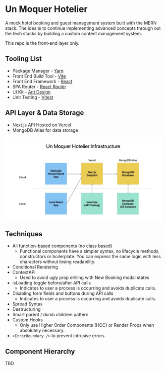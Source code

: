 # Un Moquer Hotelier

A mock hotel booking and guest management system built with the MERN stack. The idea is to continue implementing advanced concepts through out the tech stacks by building a custom content management system.

This repo is the front-end layer only.

## Tooling List

- Package Manager - [Yarn](https://yarnpkg.com/)
- Front End Build Tool - [Vite](https://vitejs.dev/)
- Front End Framework - [React](https://react.dev/)
- SPA Router - [React Router](https://github.com/remix-run/react-router#readme)
- UI Kit - [Ant Design](https://ant.design/)
- Unit Testing - [Vitest](https://vitest.dev/)

## API Layer & Data Storage

- Next.js API Hosted on Vercel
- MongoDB Atlas for data storage

![image infrastructure diagram](./docs/UnMoquerHotelier-Infrastructure.jpg)

## Techniques

- All function-based components (no class based)
  - Functional components have a simpler syntax, no lifecycle methods, constructors or boilerplate. You can express the same logic with less characters without losing readability.
- Conditional Rendering
- ContextAPI
  - Used to avoid ugly prop drilling with New Booking modal states
- isLoading toggle before/after API calls
  - Indicates to user a process is occurring and avoids duplicate calls.
- Disabling form fields and buttons during API calls
    - Indicates to user a process is occurring and avoids duplicate calls.
- Spread Syntax
- Destructuring
- Smart parent / dumb children pattern
- Custom Hooks
  - Only use Higher Order Components (HOC) or Render Props when absolutely necessary.
- `<ErrorBoundary />` to prevent intrusive errors

## Component Hierarchy

TBD